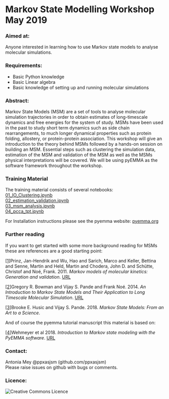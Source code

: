 # Markov State Modelling Workshop May 2019


### Aimed at: 
Anyone interested in learning how to use Markov state models to analyse molecular simulations.


### Requirements:  

- Basic Python knowledge
- Basic Linear algebra
- Basic knowledge of setting up and running molecular simulations 


### Abstract: 
Markov State Models (MSM) are a set of tools to analyse molecular simulation trajectories in order to obtain estimates of long-timescale dynamics and free energies for the system of study. MSMs have been used in the past to study short term dynamics such as side chain rearrangements, to much longer dynamical properties such as protein folding, allostery, or protein-protein association. This workshop will give an introduction to the theory behind MSMs followed by a hands-on session on building an MSM. Essential steps such as clustering the simulation data, estimation of the MSM and validation of the MSM as well as the MSMs physical interpretations will be covered. We will be using pyEMMA as the software framework throughout the workshop.

### Training Material
The training material consists of several notebooks:   
[01_IO\_Clustering.ipynb](Tutorial/01_IO_clustering.ipynb)   
[02\_estimation\_validation.ipynb](Tutorial/02_estimation_validation.ipynb)   
[03\_msm\_analysis.ipynb](Tutorial/03_msm_analysis.ipynb)   
[04\_pcca\_tpt.ipynb](Tutorial/04_pcca_tpt.ipynb)



For Installation instructions please see the pyemma website: [pyemma.org](pyemma.org)

### Further reading
If you want to get started with some more background reading for MSMs these are references are a good starting point:

<a id="cite-msm-jhp"/><sup><a href=#ref-1>[1]</a></sup>Prinz, Jan-Hendrik and Wu, Hao and Sarich, Marco and Keller, Bettina and Senne, Martin and Held, Martin and Chodera, John D. and Schütte, Christof and Noé, Frank. 2011. _Markov models of molecular kinetics: Generation and validation_. [URL](http://scitation.aip.org/content/aip/journal/jcp/134/17/10.1063/1.3565032)

<a id="cite-msm-book"/><sup><a href=#ref-2>[2]</a></sup>Gregory R. Bowman and Vijay S. Pande and Frank Noé. 2014. _An Introduction to Markov State Models and Their Application to Long Timescale Molecular Simulation_. [URL](https://doi.org/10.1007%2F978-94-007-7606-7)

<a id="cite-msm-brooke"/><sup><a href=#ref-3>[3]</a></sup>Brooke E. Husic and Vijay S. Pande. 2018. _Markov State Models: From an Art to a Science_.

And of course the pyemma tutorial manuscript this material is based on:

<a id="MSM_tutorial"/><sup><a href=#ref-3>[4]</a></sup>Wehmeyer et al 2018. _Introduction to Markov state modeling with the PyEMMA software_. [URL](https://www.livecomsjournal.org/section/943-tutorials)


### Contact:

Antonia Mey @ppxasjsm (github.com/ppxasjsm)   
Please raise issues on github with bugs or comments. 


### Licence:
<a rel="license" href="http://creativecommons.org/licenses/by/4.0/"><img alt="Creative Commons Licence" style="border-width:0" src="https://i.creativecommons.org/l/by/4.0/88x31.png" title='This work is licensed under a Creative Commons Attribution 4.0 International License.' align="left"/></a>
